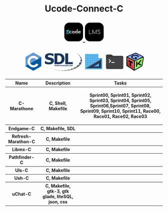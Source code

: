 <h1 align="center">Ucode-Connect-C
    <p> </p>
    <p align="center">
        <a href="https://ucode.world/en/" target="_blank">
            <img src="https://github.com/CamyrauBTanke/CamyrauBTanke/blob/main/img/UCODE/ucode.png" height="60px">
        </a>
        <a href="https://lms.khpi.ucode-connect.study/login" target="_blank">
            <img src="https://github.com/CamyrauBTanke/CamyrauBTanke/blob/main/img/UCODE/lms.png" height="60px">
        </a>
    </p>
    <img src="https://github.com/CamyrauBTanke/CamyrauBTanke/blob/main/img/skills/c.png" height="60px">
    <img src="https://github.com/CamyrauBTanke/CamyrauBTanke/blob/main/img/skills/sdl.png" height="60px">
    <img src="https://github.com/CamyrauBTanke/CamyrauBTanke/blob/main/img/skills/glade.png" height="60px">
    <img src="https://github.com/CamyrauBTanke/CamyrauBTanke/blob/main/img/skills/shell.png" height="60px">
    <img src="https://github.com/CamyrauBTanke/CamyrauBTanke/blob/main/img/skills/gtk.png" height="60px">
</h1>

<table width="100%" border="0" cellpadding="4" align="center">  
    <tr>
        <th>Name</th>
        <th>Description</th>
        <th>Tasks</th>
    </tr>
    <tr>
        <th>C-Marathone</th>
        <th>C, Shell, Makefile</th>
        <th>
            <p></p>
            <p> </p>
            <p>Sprint00, Sprint01, Sprint02, Sprint03, Sprint04, Sprint05, Sprint06,Sprint07, Sprint08, Sprint09, Sprint10, Sprint11, Race00, Race01, Race02, Race03</p>
        </th>
    </tr>
    <tr>
        <th>Endgame-C</th>
        <th>C, Makefile, SDL</th>
        <th></th>
    </tr>
    <tr>
        <th>Refresh-Marathon-C</th>
        <th>C, Makefile</th>
        <th></th>
    </tr>
    <tr>
        <th>Libmx-C</th>
        <th>C, Makefile</th>
        <th></th>
    </tr>
    <tr>
        <th>Pathfinder-C</th>
        <th>C, Makefile</th>
        <th></th>
    </tr>
    <tr>
        <th>Uls-C</th>
        <th>C, Makefile</th>
        <th></th>
    </tr>
    <tr>
        <th>Ush-C</th>
        <th>C, Makefile</th>
        <th></th>
    </tr>
    <tr>
        <th>uChat-C</th>
        <th>C, Makefile, gtk-3, gtk glade, liteSQL, json, css</th>
        <th></th>
    </tr>
</table>

